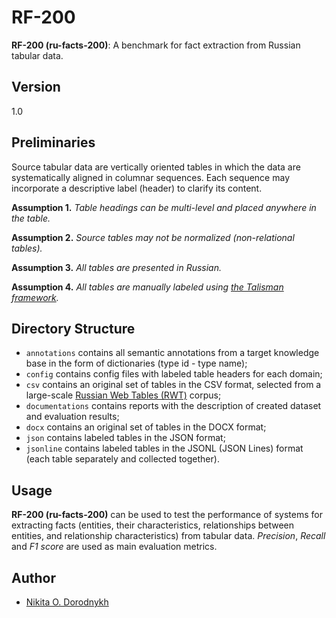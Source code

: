 # RF-200

**RF-200 (ru-facts-200)**: A benchmark for fact extraction from Russian tabular data.

## Version

1.0

## Preliminaries

Source tabular data are vertically oriented tables in which the data are systematically aligned in columnar sequences. Each sequence may incorporate a descriptive label (header) to clarify its content.

**Assumption 1.** *Table headings can be multi-level and placed anywhere in the table.*

**Assumption 2.** *Source tables may not be normalized (non-relational tables).*

**Assumption 3.** *All tables are presented in Russian.*

**Assumption 4.** *All tables are manually labeled using [the Talisman framework](http://talisman.ispras.ru).*

## Directory Structure

* `annotations` contains all semantic annotations from a target knowledge base in the form of dictionaries (type id - type name);
* `config` contains config files with labeled table headers for each domain;
* `csv` contains an original set of tables in the CSV format, selected from a large-scale [Russian Web Tables (RWT)](https://gitlab.com/unidata-labs/ru-wiki-tables-dataset) corpus;
* `documentations` contains reports with the description of created dataset and evaluation results;
* `docx` contains an original set of tables in the DOCX format;
* `json` contains labeled tables in the JSON format;
* `jsonline` contains labeled tables in the JSONL (JSON Lines) format (each table separately and collected together).

## Usage

**RF-200 (ru-facts-200)** can be used to test the performance of systems for extracting facts (entities, their characteristics, relationships between entities, and relationship characteristics) from tabular data. *Precision*, *Recall* and *F1 score* are used as main evaluation metrics.

## Author

* [Nikita O. Dorodnykh](mailto:tualatin32@mail.ru)